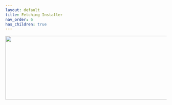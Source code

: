 ```yaml
---
layout: default
title: Fetching Installer
nav_order: 6
has_children: true
---
```


<p align="center">
  <img width="650" height="200" src="../../../assets/HeaderFetchingInstaller.png">
</p>

